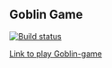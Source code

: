 ## Goblin Game
[![Build status](https://ci.appveyor.com/api/projects/status/9o8igayrr5ptlh17?svg=true)](https://ci.appveyor.com/project/wee-owl/goblin-game)

[Link to play Goblin-game](https://wee-owl.github.io/ahj_dom_goblin-game)
